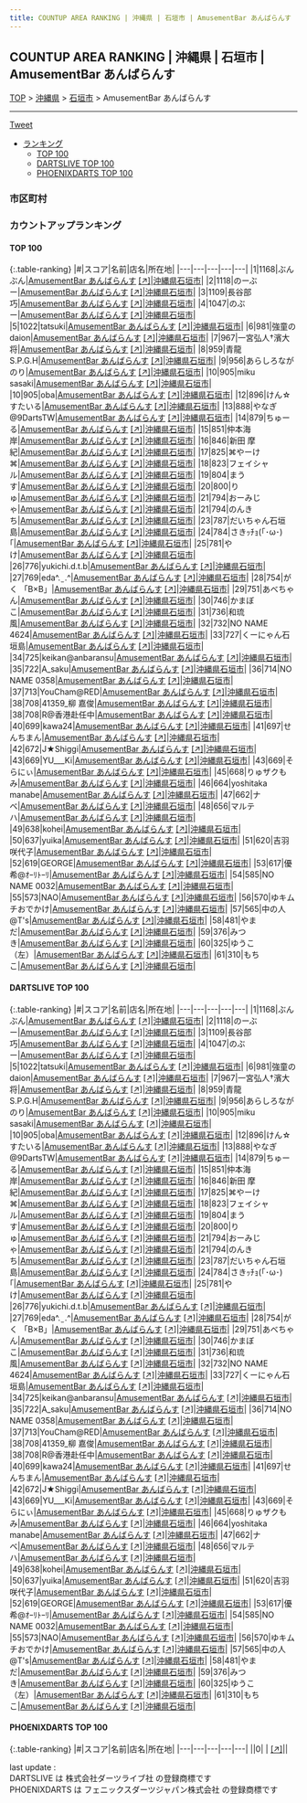 ```yaml
---
title: COUNTUP AREA RANKING | 沖縄県 | 石垣市 | AmusementBar あんばらんす
---
```

## COUNTUP AREA RANKING | 沖縄県 | 石垣市 | AmusementBar あんばらんす

[TOP](/darts/rank/) > [沖縄県](/darts/rank/沖縄県/) > [石垣市](/darts/rank/沖縄県/石垣市/) > AmusementBar あんばらんす

___

<a href="https://twitter.com/share?ref_src=twsrc%5Etfw" data-text="COUNTUP AREA RANKING | 沖縄県石垣市AmusementBar あんばらんす" class="twitter-share-button" data-hashtags="DARTSLIVE,PHOENIXDARTS,darts,ダーツ" data-show-count="false">Tweet</a>

* [ランキング](#カウントアップランキング)
    * [TOP 100](#top-100)
    * [DARTSLIVE TOP 100](#dartslive-top-100)
    * [PHOENIXDARTS TOP 100](#phoenixdarts-top-100)

### 市区町村

<ul>

</ul>

### カウントアップランキング

#### TOP 100



{:.table-ranking}
|#|スコア|名前|店名|所在地|
|---|---|---|---|---|
|1|1168|<span class="rank-name-dl">ぶんぶん</span>|<a href="/darts/rank/shops/d26181f01ebddbe2b21333aee1bd51e4.html">AmusementBar あんばらんす</a> <a href="https://search.dartslive.com/jp/shop/d26181f01ebddbe2b21333aee1bd51e4">[↗]</a>|<a href="/darts/rank/沖縄県/石垣市">沖縄県石垣市</a>|
|2|1118|<span class="rank-name-dl">のーぶー</span>|<a href="/darts/rank/shops/d26181f01ebddbe2b21333aee1bd51e4.html">AmusementBar あんばらんす</a> <a href="https://search.dartslive.com/jp/shop/d26181f01ebddbe2b21333aee1bd51e4">[↗]</a>|<a href="/darts/rank/沖縄県/石垣市">沖縄県石垣市</a>|
|3|1109|<span class="rank-name-dl">長谷部　巧</span>|<a href="/darts/rank/shops/d26181f01ebddbe2b21333aee1bd51e4.html">AmusementBar あんばらんす</a> <a href="https://search.dartslive.com/jp/shop/d26181f01ebddbe2b21333aee1bd51e4">[↗]</a>|<a href="/darts/rank/沖縄県/石垣市">沖縄県石垣市</a>|
|4|1047|<span class="rank-name-dl">のぶー</span>|<a href="/darts/rank/shops/d26181f01ebddbe2b21333aee1bd51e4.html">AmusementBar あんばらんす</a> <a href="https://search.dartslive.com/jp/shop/d26181f01ebddbe2b21333aee1bd51e4">[↗]</a>|<a href="/darts/rank/沖縄県/石垣市">沖縄県石垣市</a>|
|5|1022|<span class="rank-name-dl">tatsuki</span>|<a href="/darts/rank/shops/d26181f01ebddbe2b21333aee1bd51e4.html">AmusementBar あんばらんす</a> <a href="https://search.dartslive.com/jp/shop/d26181f01ebddbe2b21333aee1bd51e4">[↗]</a>|<a href="/darts/rank/沖縄県/石垣市">沖縄県石垣市</a>|
|6|981|<span class="rank-name-dl">強童のdaion</span>|<a href="/darts/rank/shops/d26181f01ebddbe2b21333aee1bd51e4.html">AmusementBar あんばらんす</a> <a href="https://search.dartslive.com/jp/shop/d26181f01ebddbe2b21333aee1bd51e4">[↗]</a>|<a href="/darts/rank/沖縄県/石垣市">沖縄県石垣市</a>|
|7|967|<span class="rank-name-dl">一宮弘人†濱大将</span>|<a href="/darts/rank/shops/d26181f01ebddbe2b21333aee1bd51e4.html">AmusementBar あんばらんす</a> <a href="https://search.dartslive.com/jp/shop/d26181f01ebddbe2b21333aee1bd51e4">[↗]</a>|<a href="/darts/rank/沖縄県/石垣市">沖縄県石垣市</a>|
|8|959|<span class="rank-name-dl">青龍 S.P.G.H</span>|<a href="/darts/rank/shops/d26181f01ebddbe2b21333aee1bd51e4.html">AmusementBar あんばらんす</a> <a href="https://search.dartslive.com/jp/shop/d26181f01ebddbe2b21333aee1bd51e4">[↗]</a>|<a href="/darts/rank/沖縄県/石垣市">沖縄県石垣市</a>|
|9|956|<span class="rank-name-dl">あらしろながのり</span>|<a href="/darts/rank/shops/d26181f01ebddbe2b21333aee1bd51e4.html">AmusementBar あんばらんす</a> <a href="https://search.dartslive.com/jp/shop/d26181f01ebddbe2b21333aee1bd51e4">[↗]</a>|<a href="/darts/rank/沖縄県/石垣市">沖縄県石垣市</a>|
|10|905|<span class="rank-name-dl">miku sasaki</span>|<a href="/darts/rank/shops/d26181f01ebddbe2b21333aee1bd51e4.html">AmusementBar あんばらんす</a> <a href="https://search.dartslive.com/jp/shop/d26181f01ebddbe2b21333aee1bd51e4">[↗]</a>|<a href="/darts/rank/沖縄県/石垣市">沖縄県石垣市</a>|
|10|905|<span class="rank-name-dl">oba</span>|<a href="/darts/rank/shops/d26181f01ebddbe2b21333aee1bd51e4.html">AmusementBar あんばらんす</a> <a href="https://search.dartslive.com/jp/shop/d26181f01ebddbe2b21333aee1bd51e4">[↗]</a>|<a href="/darts/rank/沖縄県/石垣市">沖縄県石垣市</a>|
|12|896|<span class="rank-name-dl">けん☆すたいる</span>|<a href="/darts/rank/shops/d26181f01ebddbe2b21333aee1bd51e4.html">AmusementBar あんばらんす</a> <a href="https://search.dartslive.com/jp/shop/d26181f01ebddbe2b21333aee1bd51e4">[↗]</a>|<a href="/darts/rank/沖縄県/石垣市">沖縄県石垣市</a>|
|13|888|<span class="rank-name-dl">やなぎ@9DartsTW</span>|<a href="/darts/rank/shops/d26181f01ebddbe2b21333aee1bd51e4.html">AmusementBar あんばらんす</a> <a href="https://search.dartslive.com/jp/shop/d26181f01ebddbe2b21333aee1bd51e4">[↗]</a>|<a href="/darts/rank/沖縄県/石垣市">沖縄県石垣市</a>|
|14|879|<span class="rank-name-dl">ちゅーる</span>|<a href="/darts/rank/shops/d26181f01ebddbe2b21333aee1bd51e4.html">AmusementBar あんばらんす</a> <a href="https://search.dartslive.com/jp/shop/d26181f01ebddbe2b21333aee1bd51e4">[↗]</a>|<a href="/darts/rank/沖縄県/石垣市">沖縄県石垣市</a>|
|15|851|<span class="rank-name-dl">仲本海岸</span>|<a href="/darts/rank/shops/d26181f01ebddbe2b21333aee1bd51e4.html">AmusementBar あんばらんす</a> <a href="https://search.dartslive.com/jp/shop/d26181f01ebddbe2b21333aee1bd51e4">[↗]</a>|<a href="/darts/rank/沖縄県/石垣市">沖縄県石垣市</a>|
|16|846|<span class="rank-name-dl">新田 摩紀</span>|<a href="/darts/rank/shops/d26181f01ebddbe2b21333aee1bd51e4.html">AmusementBar あんばらんす</a> <a href="https://search.dartslive.com/jp/shop/d26181f01ebddbe2b21333aee1bd51e4">[↗]</a>|<a href="/darts/rank/沖縄県/石垣市">沖縄県石垣市</a>|
|17|825|<span class="rank-name-dl">⌘やーけ⌘</span>|<a href="/darts/rank/shops/d26181f01ebddbe2b21333aee1bd51e4.html">AmusementBar あんばらんす</a> <a href="https://search.dartslive.com/jp/shop/d26181f01ebddbe2b21333aee1bd51e4">[↗]</a>|<a href="/darts/rank/沖縄県/石垣市">沖縄県石垣市</a>|
|18|823|<span class="rank-name-dl">フェイシャル</span>|<a href="/darts/rank/shops/d26181f01ebddbe2b21333aee1bd51e4.html">AmusementBar あんばらんす</a> <a href="https://search.dartslive.com/jp/shop/d26181f01ebddbe2b21333aee1bd51e4">[↗]</a>|<a href="/darts/rank/沖縄県/石垣市">沖縄県石垣市</a>|
|19|804|<span class="rank-name-dl">まうす</span>|<a href="/darts/rank/shops/d26181f01ebddbe2b21333aee1bd51e4.html">AmusementBar あんばらんす</a> <a href="https://search.dartslive.com/jp/shop/d26181f01ebddbe2b21333aee1bd51e4">[↗]</a>|<a href="/darts/rank/沖縄県/石垣市">沖縄県石垣市</a>|
|20|800|<span class="rank-name-dl">りゅ</span>|<a href="/darts/rank/shops/d26181f01ebddbe2b21333aee1bd51e4.html">AmusementBar あんばらんす</a> <a href="https://search.dartslive.com/jp/shop/d26181f01ebddbe2b21333aee1bd51e4">[↗]</a>|<a href="/darts/rank/沖縄県/石垣市">沖縄県石垣市</a>|
|21|794|<span class="rank-name-dl">おーみじゃ</span>|<a href="/darts/rank/shops/d26181f01ebddbe2b21333aee1bd51e4.html">AmusementBar あんばらんす</a> <a href="https://search.dartslive.com/jp/shop/d26181f01ebddbe2b21333aee1bd51e4">[↗]</a>|<a href="/darts/rank/沖縄県/石垣市">沖縄県石垣市</a>|
|21|794|<span class="rank-name-dl">のんきち</span>|<a href="/darts/rank/shops/d26181f01ebddbe2b21333aee1bd51e4.html">AmusementBar あんばらんす</a> <a href="https://search.dartslive.com/jp/shop/d26181f01ebddbe2b21333aee1bd51e4">[↗]</a>|<a href="/darts/rank/沖縄県/石垣市">沖縄県石垣市</a>|
|23|787|<span class="rank-name-dl">だいちゃん石垣島</span>|<a href="/darts/rank/shops/d26181f01ebddbe2b21333aee1bd51e4.html">AmusementBar あんばらんす</a> <a href="https://search.dartslive.com/jp/shop/d26181f01ebddbe2b21333aee1bd51e4">[↗]</a>|<a href="/darts/rank/沖縄県/石垣市">沖縄県石垣市</a>|
|24|784|<span class="rank-name-dl">さきｯﾁｮ(｢･ω･)｢</span>|<a href="/darts/rank/shops/d26181f01ebddbe2b21333aee1bd51e4.html">AmusementBar あんばらんす</a> <a href="https://search.dartslive.com/jp/shop/d26181f01ebddbe2b21333aee1bd51e4">[↗]</a>|<a href="/darts/rank/沖縄県/石垣市">沖縄県石垣市</a>|
|25|781|<span class="rank-name-dl">やけ</span>|<a href="/darts/rank/shops/d26181f01ebddbe2b21333aee1bd51e4.html">AmusementBar あんばらんす</a> <a href="https://search.dartslive.com/jp/shop/d26181f01ebddbe2b21333aee1bd51e4">[↗]</a>|<a href="/darts/rank/沖縄県/石垣市">沖縄県石垣市</a>|
|26|776|<span class="rank-name-dl">yukichi.d.t.b</span>|<a href="/darts/rank/shops/d26181f01ebddbe2b21333aee1bd51e4.html">AmusementBar あんばらんす</a> <a href="https://search.dartslive.com/jp/shop/d26181f01ebddbe2b21333aee1bd51e4">[↗]</a>|<a href="/darts/rank/沖縄県/石垣市">沖縄県石垣市</a>|
|27|769|<span class="rank-name-dl">eda^. ̫ .^‪</span>|<a href="/darts/rank/shops/d26181f01ebddbe2b21333aee1bd51e4.html">AmusementBar あんばらんす</a> <a href="https://search.dartslive.com/jp/shop/d26181f01ebddbe2b21333aee1bd51e4">[↗]</a>|<a href="/darts/rank/沖縄県/石垣市">沖縄県石垣市</a>|
|28|754|<span class="rank-name-dl">がく 「B×B」</span>|<a href="/darts/rank/shops/d26181f01ebddbe2b21333aee1bd51e4.html">AmusementBar あんばらんす</a> <a href="https://search.dartslive.com/jp/shop/d26181f01ebddbe2b21333aee1bd51e4">[↗]</a>|<a href="/darts/rank/沖縄県/石垣市">沖縄県石垣市</a>|
|29|751|<span class="rank-name-dl">あべちゃん</span>|<a href="/darts/rank/shops/d26181f01ebddbe2b21333aee1bd51e4.html">AmusementBar あんばらんす</a> <a href="https://search.dartslive.com/jp/shop/d26181f01ebddbe2b21333aee1bd51e4">[↗]</a>|<a href="/darts/rank/沖縄県/石垣市">沖縄県石垣市</a>|
|30|746|<span class="rank-name-dl">かまぼこ</span>|<a href="/darts/rank/shops/d26181f01ebddbe2b21333aee1bd51e4.html">AmusementBar あんばらんす</a> <a href="https://search.dartslive.com/jp/shop/d26181f01ebddbe2b21333aee1bd51e4">[↗]</a>|<a href="/darts/rank/沖縄県/石垣市">沖縄県石垣市</a>|
|31|736|<span class="rank-name-dl">和琉風</span>|<a href="/darts/rank/shops/d26181f01ebddbe2b21333aee1bd51e4.html">AmusementBar あんばらんす</a> <a href="https://search.dartslive.com/jp/shop/d26181f01ebddbe2b21333aee1bd51e4">[↗]</a>|<a href="/darts/rank/沖縄県/石垣市">沖縄県石垣市</a>|
|32|732|<span class="rank-name-dl">NO NAME 4624</span>|<a href="/darts/rank/shops/d26181f01ebddbe2b21333aee1bd51e4.html">AmusementBar あんばらんす</a> <a href="https://search.dartslive.com/jp/shop/d26181f01ebddbe2b21333aee1bd51e4">[↗]</a>|<a href="/darts/rank/沖縄県/石垣市">沖縄県石垣市</a>|
|33|727|<span class="rank-name-dl">くーにゃん石垣島</span>|<a href="/darts/rank/shops/d26181f01ebddbe2b21333aee1bd51e4.html">AmusementBar あんばらんす</a> <a href="https://search.dartslive.com/jp/shop/d26181f01ebddbe2b21333aee1bd51e4">[↗]</a>|<a href="/darts/rank/沖縄県/石垣市">沖縄県石垣市</a>|
|34|725|<span class="rank-name-dl">keikan@anbaransu</span>|<a href="/darts/rank/shops/d26181f01ebddbe2b21333aee1bd51e4.html">AmusementBar あんばらんす</a> <a href="https://search.dartslive.com/jp/shop/d26181f01ebddbe2b21333aee1bd51e4">[↗]</a>|<a href="/darts/rank/沖縄県/石垣市">沖縄県石垣市</a>|
|35|722|<span class="rank-name-dl">A_saku</span>|<a href="/darts/rank/shops/d26181f01ebddbe2b21333aee1bd51e4.html">AmusementBar あんばらんす</a> <a href="https://search.dartslive.com/jp/shop/d26181f01ebddbe2b21333aee1bd51e4">[↗]</a>|<a href="/darts/rank/沖縄県/石垣市">沖縄県石垣市</a>|
|36|714|<span class="rank-name-dl">NO NAME 0358</span>|<a href="/darts/rank/shops/d26181f01ebddbe2b21333aee1bd51e4.html">AmusementBar あんばらんす</a> <a href="https://search.dartslive.com/jp/shop/d26181f01ebddbe2b21333aee1bd51e4">[↗]</a>|<a href="/darts/rank/沖縄県/石垣市">沖縄県石垣市</a>|
|37|713|<span class="rank-name-dl">YouCham@RED</span>|<a href="/darts/rank/shops/d26181f01ebddbe2b21333aee1bd51e4.html">AmusementBar あんばらんす</a> <a href="https://search.dartslive.com/jp/shop/d26181f01ebddbe2b21333aee1bd51e4">[↗]</a>|<a href="/darts/rank/沖縄県/石垣市">沖縄県石垣市</a>|
|38|708|<span class="rank-name-dl">41359_柳 嘉俊</span>|<a href="/darts/rank/shops/d26181f01ebddbe2b21333aee1bd51e4.html">AmusementBar あんばらんす</a> <a href="https://search.dartslive.com/jp/shop/d26181f01ebddbe2b21333aee1bd51e4">[↗]</a>|<a href="/darts/rank/沖縄県/石垣市">沖縄県石垣市</a>|
|38|708|<span class="rank-name-dl">R@香港赴任中</span>|<a href="/darts/rank/shops/d26181f01ebddbe2b21333aee1bd51e4.html">AmusementBar あんばらんす</a> <a href="https://search.dartslive.com/jp/shop/d26181f01ebddbe2b21333aee1bd51e4">[↗]</a>|<a href="/darts/rank/沖縄県/石垣市">沖縄県石垣市</a>|
|40|699|<span class="rank-name-dl">kawa24</span>|<a href="/darts/rank/shops/d26181f01ebddbe2b21333aee1bd51e4.html">AmusementBar あんばらんす</a> <a href="https://search.dartslive.com/jp/shop/d26181f01ebddbe2b21333aee1bd51e4">[↗]</a>|<a href="/darts/rank/沖縄県/石垣市">沖縄県石垣市</a>|
|41|697|<span class="rank-name-dl">せんちまん</span>|<a href="/darts/rank/shops/d26181f01ebddbe2b21333aee1bd51e4.html">AmusementBar あんばらんす</a> <a href="https://search.dartslive.com/jp/shop/d26181f01ebddbe2b21333aee1bd51e4">[↗]</a>|<a href="/darts/rank/沖縄県/石垣市">沖縄県石垣市</a>|
|42|672|<span class="rank-name-dl">J★Shiggi</span>|<a href="/darts/rank/shops/d26181f01ebddbe2b21333aee1bd51e4.html">AmusementBar あんばらんす</a> <a href="https://search.dartslive.com/jp/shop/d26181f01ebddbe2b21333aee1bd51e4">[↗]</a>|<a href="/darts/rank/沖縄県/石垣市">沖縄県石垣市</a>|
|43|669|<span class="rank-name-dl">YU___Ki</span>|<a href="/darts/rank/shops/d26181f01ebddbe2b21333aee1bd51e4.html">AmusementBar あんばらんす</a> <a href="https://search.dartslive.com/jp/shop/d26181f01ebddbe2b21333aee1bd51e4">[↗]</a>|<a href="/darts/rank/沖縄県/石垣市">沖縄県石垣市</a>|
|43|669|<span class="rank-name-dl">そらにぃ</span>|<a href="/darts/rank/shops/d26181f01ebddbe2b21333aee1bd51e4.html">AmusementBar あんばらんす</a> <a href="https://search.dartslive.com/jp/shop/d26181f01ebddbe2b21333aee1bd51e4">[↗]</a>|<a href="/darts/rank/沖縄県/石垣市">沖縄県石垣市</a>|
|45|668|<span class="rank-name-dl">りゅザクもみ</span>|<a href="/darts/rank/shops/d26181f01ebddbe2b21333aee1bd51e4.html">AmusementBar あんばらんす</a> <a href="https://search.dartslive.com/jp/shop/d26181f01ebddbe2b21333aee1bd51e4">[↗]</a>|<a href="/darts/rank/沖縄県/石垣市">沖縄県石垣市</a>|
|46|664|<span class="rank-name-dl">yoshitaka manabe</span>|<a href="/darts/rank/shops/d26181f01ebddbe2b21333aee1bd51e4.html">AmusementBar あんばらんす</a> <a href="https://search.dartslive.com/jp/shop/d26181f01ebddbe2b21333aee1bd51e4">[↗]</a>|<a href="/darts/rank/沖縄県/石垣市">沖縄県石垣市</a>|
|47|662|<span class="rank-name-dl">ナベ</span>|<a href="/darts/rank/shops/d26181f01ebddbe2b21333aee1bd51e4.html">AmusementBar あんばらんす</a> <a href="https://search.dartslive.com/jp/shop/d26181f01ebddbe2b21333aee1bd51e4">[↗]</a>|<a href="/darts/rank/沖縄県/石垣市">沖縄県石垣市</a>|
|48|656|<span class="rank-name-dl">マルテハ</span>|<a href="/darts/rank/shops/d26181f01ebddbe2b21333aee1bd51e4.html">AmusementBar あんばらんす</a> <a href="https://search.dartslive.com/jp/shop/d26181f01ebddbe2b21333aee1bd51e4">[↗]</a>|<a href="/darts/rank/沖縄県/石垣市">沖縄県石垣市</a>|
|49|638|<span class="rank-name-dl">kohei</span>|<a href="/darts/rank/shops/d26181f01ebddbe2b21333aee1bd51e4.html">AmusementBar あんばらんす</a> <a href="https://search.dartslive.com/jp/shop/d26181f01ebddbe2b21333aee1bd51e4">[↗]</a>|<a href="/darts/rank/沖縄県/石垣市">沖縄県石垣市</a>|
|50|637|<span class="rank-name-dl">yuika</span>|<a href="/darts/rank/shops/d26181f01ebddbe2b21333aee1bd51e4.html">AmusementBar あんばらんす</a> <a href="https://search.dartslive.com/jp/shop/d26181f01ebddbe2b21333aee1bd51e4">[↗]</a>|<a href="/darts/rank/沖縄県/石垣市">沖縄県石垣市</a>|
|51|620|<span class="rank-name-dl">吉羽 咲代子</span>|<a href="/darts/rank/shops/d26181f01ebddbe2b21333aee1bd51e4.html">AmusementBar あんばらんす</a> <a href="https://search.dartslive.com/jp/shop/d26181f01ebddbe2b21333aee1bd51e4">[↗]</a>|<a href="/darts/rank/沖縄県/石垣市">沖縄県石垣市</a>|
|52|619|<span class="rank-name-dl">GEORGE</span>|<a href="/darts/rank/shops/d26181f01ebddbe2b21333aee1bd51e4.html">AmusementBar あんばらんす</a> <a href="https://search.dartslive.com/jp/shop/d26181f01ebddbe2b21333aee1bd51e4">[↗]</a>|<a href="/darts/rank/沖縄県/石垣市">沖縄県石垣市</a>|
|53|617|<span class="rank-name-dl">優希@ｵｰﾘﾄｰﾘ</span>|<a href="/darts/rank/shops/d26181f01ebddbe2b21333aee1bd51e4.html">AmusementBar あんばらんす</a> <a href="https://search.dartslive.com/jp/shop/d26181f01ebddbe2b21333aee1bd51e4">[↗]</a>|<a href="/darts/rank/沖縄県/石垣市">沖縄県石垣市</a>|
|54|585|<span class="rank-name-dl">NO NAME 0032</span>|<a href="/darts/rank/shops/d26181f01ebddbe2b21333aee1bd51e4.html">AmusementBar あんばらんす</a> <a href="https://search.dartslive.com/jp/shop/d26181f01ebddbe2b21333aee1bd51e4">[↗]</a>|<a href="/darts/rank/沖縄県/石垣市">沖縄県石垣市</a>|
|55|573|<span class="rank-name-dl">NAO</span>|<a href="/darts/rank/shops/d26181f01ebddbe2b21333aee1bd51e4.html">AmusementBar あんばらんす</a> <a href="https://search.dartslive.com/jp/shop/d26181f01ebddbe2b21333aee1bd51e4">[↗]</a>|<a href="/darts/rank/沖縄県/石垣市">沖縄県石垣市</a>|
|56|570|<span class="rank-name-dl">ゆキムチおでかけ</span>|<a href="/darts/rank/shops/d26181f01ebddbe2b21333aee1bd51e4.html">AmusementBar あんばらんす</a> <a href="https://search.dartslive.com/jp/shop/d26181f01ebddbe2b21333aee1bd51e4">[↗]</a>|<a href="/darts/rank/沖縄県/石垣市">沖縄県石垣市</a>|
|57|565|<span class="rank-name-dl">中の人@T&#x27;s</span>|<a href="/darts/rank/shops/d26181f01ebddbe2b21333aee1bd51e4.html">AmusementBar あんばらんす</a> <a href="https://search.dartslive.com/jp/shop/d26181f01ebddbe2b21333aee1bd51e4">[↗]</a>|<a href="/darts/rank/沖縄県/石垣市">沖縄県石垣市</a>|
|58|481|<span class="rank-name-dl">やまだ</span>|<a href="/darts/rank/shops/d26181f01ebddbe2b21333aee1bd51e4.html">AmusementBar あんばらんす</a> <a href="https://search.dartslive.com/jp/shop/d26181f01ebddbe2b21333aee1bd51e4">[↗]</a>|<a href="/darts/rank/沖縄県/石垣市">沖縄県石垣市</a>|
|59|376|<span class="rank-name-dl">みつき</span>|<a href="/darts/rank/shops/d26181f01ebddbe2b21333aee1bd51e4.html">AmusementBar あんばらんす</a> <a href="https://search.dartslive.com/jp/shop/d26181f01ebddbe2b21333aee1bd51e4">[↗]</a>|<a href="/darts/rank/沖縄県/石垣市">沖縄県石垣市</a>|
|60|325|<span class="rank-name-dl">ゆうこ（左）</span>|<a href="/darts/rank/shops/d26181f01ebddbe2b21333aee1bd51e4.html">AmusementBar あんばらんす</a> <a href="https://search.dartslive.com/jp/shop/d26181f01ebddbe2b21333aee1bd51e4">[↗]</a>|<a href="/darts/rank/沖縄県/石垣市">沖縄県石垣市</a>|
|61|310|<span class="rank-name-dl">もちこ</span>|<a href="/darts/rank/shops/d26181f01ebddbe2b21333aee1bd51e4.html">AmusementBar あんばらんす</a> <a href="https://search.dartslive.com/jp/shop/d26181f01ebddbe2b21333aee1bd51e4">[↗]</a>|<a href="/darts/rank/沖縄県/石垣市">沖縄県石垣市</a>|


#### DARTSLIVE TOP 100



{:.table-ranking}
|#|スコア|名前|店名|所在地|
|---|---|---|---|---|
|1|1168|<span class="rank-name-dl">ぶんぶん</span>|<a href="/darts/rank/shops/d26181f01ebddbe2b21333aee1bd51e4.html">AmusementBar あんばらんす</a> <a href="https://search.dartslive.com/jp/shop/d26181f01ebddbe2b21333aee1bd51e4">[↗]</a>|<a href="/darts/rank/沖縄県/石垣市">沖縄県石垣市</a>|
|2|1118|<span class="rank-name-dl">のーぶー</span>|<a href="/darts/rank/shops/d26181f01ebddbe2b21333aee1bd51e4.html">AmusementBar あんばらんす</a> <a href="https://search.dartslive.com/jp/shop/d26181f01ebddbe2b21333aee1bd51e4">[↗]</a>|<a href="/darts/rank/沖縄県/石垣市">沖縄県石垣市</a>|
|3|1109|<span class="rank-name-dl">長谷部　巧</span>|<a href="/darts/rank/shops/d26181f01ebddbe2b21333aee1bd51e4.html">AmusementBar あんばらんす</a> <a href="https://search.dartslive.com/jp/shop/d26181f01ebddbe2b21333aee1bd51e4">[↗]</a>|<a href="/darts/rank/沖縄県/石垣市">沖縄県石垣市</a>|
|4|1047|<span class="rank-name-dl">のぶー</span>|<a href="/darts/rank/shops/d26181f01ebddbe2b21333aee1bd51e4.html">AmusementBar あんばらんす</a> <a href="https://search.dartslive.com/jp/shop/d26181f01ebddbe2b21333aee1bd51e4">[↗]</a>|<a href="/darts/rank/沖縄県/石垣市">沖縄県石垣市</a>|
|5|1022|<span class="rank-name-dl">tatsuki</span>|<a href="/darts/rank/shops/d26181f01ebddbe2b21333aee1bd51e4.html">AmusementBar あんばらんす</a> <a href="https://search.dartslive.com/jp/shop/d26181f01ebddbe2b21333aee1bd51e4">[↗]</a>|<a href="/darts/rank/沖縄県/石垣市">沖縄県石垣市</a>|
|6|981|<span class="rank-name-dl">強童のdaion</span>|<a href="/darts/rank/shops/d26181f01ebddbe2b21333aee1bd51e4.html">AmusementBar あんばらんす</a> <a href="https://search.dartslive.com/jp/shop/d26181f01ebddbe2b21333aee1bd51e4">[↗]</a>|<a href="/darts/rank/沖縄県/石垣市">沖縄県石垣市</a>|
|7|967|<span class="rank-name-dl">一宮弘人†濱大将</span>|<a href="/darts/rank/shops/d26181f01ebddbe2b21333aee1bd51e4.html">AmusementBar あんばらんす</a> <a href="https://search.dartslive.com/jp/shop/d26181f01ebddbe2b21333aee1bd51e4">[↗]</a>|<a href="/darts/rank/沖縄県/石垣市">沖縄県石垣市</a>|
|8|959|<span class="rank-name-dl">青龍 S.P.G.H</span>|<a href="/darts/rank/shops/d26181f01ebddbe2b21333aee1bd51e4.html">AmusementBar あんばらんす</a> <a href="https://search.dartslive.com/jp/shop/d26181f01ebddbe2b21333aee1bd51e4">[↗]</a>|<a href="/darts/rank/沖縄県/石垣市">沖縄県石垣市</a>|
|9|956|<span class="rank-name-dl">あらしろながのり</span>|<a href="/darts/rank/shops/d26181f01ebddbe2b21333aee1bd51e4.html">AmusementBar あんばらんす</a> <a href="https://search.dartslive.com/jp/shop/d26181f01ebddbe2b21333aee1bd51e4">[↗]</a>|<a href="/darts/rank/沖縄県/石垣市">沖縄県石垣市</a>|
|10|905|<span class="rank-name-dl">miku sasaki</span>|<a href="/darts/rank/shops/d26181f01ebddbe2b21333aee1bd51e4.html">AmusementBar あんばらんす</a> <a href="https://search.dartslive.com/jp/shop/d26181f01ebddbe2b21333aee1bd51e4">[↗]</a>|<a href="/darts/rank/沖縄県/石垣市">沖縄県石垣市</a>|
|10|905|<span class="rank-name-dl">oba</span>|<a href="/darts/rank/shops/d26181f01ebddbe2b21333aee1bd51e4.html">AmusementBar あんばらんす</a> <a href="https://search.dartslive.com/jp/shop/d26181f01ebddbe2b21333aee1bd51e4">[↗]</a>|<a href="/darts/rank/沖縄県/石垣市">沖縄県石垣市</a>|
|12|896|<span class="rank-name-dl">けん☆すたいる</span>|<a href="/darts/rank/shops/d26181f01ebddbe2b21333aee1bd51e4.html">AmusementBar あんばらんす</a> <a href="https://search.dartslive.com/jp/shop/d26181f01ebddbe2b21333aee1bd51e4">[↗]</a>|<a href="/darts/rank/沖縄県/石垣市">沖縄県石垣市</a>|
|13|888|<span class="rank-name-dl">やなぎ@9DartsTW</span>|<a href="/darts/rank/shops/d26181f01ebddbe2b21333aee1bd51e4.html">AmusementBar あんばらんす</a> <a href="https://search.dartslive.com/jp/shop/d26181f01ebddbe2b21333aee1bd51e4">[↗]</a>|<a href="/darts/rank/沖縄県/石垣市">沖縄県石垣市</a>|
|14|879|<span class="rank-name-dl">ちゅーる</span>|<a href="/darts/rank/shops/d26181f01ebddbe2b21333aee1bd51e4.html">AmusementBar あんばらんす</a> <a href="https://search.dartslive.com/jp/shop/d26181f01ebddbe2b21333aee1bd51e4">[↗]</a>|<a href="/darts/rank/沖縄県/石垣市">沖縄県石垣市</a>|
|15|851|<span class="rank-name-dl">仲本海岸</span>|<a href="/darts/rank/shops/d26181f01ebddbe2b21333aee1bd51e4.html">AmusementBar あんばらんす</a> <a href="https://search.dartslive.com/jp/shop/d26181f01ebddbe2b21333aee1bd51e4">[↗]</a>|<a href="/darts/rank/沖縄県/石垣市">沖縄県石垣市</a>|
|16|846|<span class="rank-name-dl">新田 摩紀</span>|<a href="/darts/rank/shops/d26181f01ebddbe2b21333aee1bd51e4.html">AmusementBar あんばらんす</a> <a href="https://search.dartslive.com/jp/shop/d26181f01ebddbe2b21333aee1bd51e4">[↗]</a>|<a href="/darts/rank/沖縄県/石垣市">沖縄県石垣市</a>|
|17|825|<span class="rank-name-dl">⌘やーけ⌘</span>|<a href="/darts/rank/shops/d26181f01ebddbe2b21333aee1bd51e4.html">AmusementBar あんばらんす</a> <a href="https://search.dartslive.com/jp/shop/d26181f01ebddbe2b21333aee1bd51e4">[↗]</a>|<a href="/darts/rank/沖縄県/石垣市">沖縄県石垣市</a>|
|18|823|<span class="rank-name-dl">フェイシャル</span>|<a href="/darts/rank/shops/d26181f01ebddbe2b21333aee1bd51e4.html">AmusementBar あんばらんす</a> <a href="https://search.dartslive.com/jp/shop/d26181f01ebddbe2b21333aee1bd51e4">[↗]</a>|<a href="/darts/rank/沖縄県/石垣市">沖縄県石垣市</a>|
|19|804|<span class="rank-name-dl">まうす</span>|<a href="/darts/rank/shops/d26181f01ebddbe2b21333aee1bd51e4.html">AmusementBar あんばらんす</a> <a href="https://search.dartslive.com/jp/shop/d26181f01ebddbe2b21333aee1bd51e4">[↗]</a>|<a href="/darts/rank/沖縄県/石垣市">沖縄県石垣市</a>|
|20|800|<span class="rank-name-dl">りゅ</span>|<a href="/darts/rank/shops/d26181f01ebddbe2b21333aee1bd51e4.html">AmusementBar あんばらんす</a> <a href="https://search.dartslive.com/jp/shop/d26181f01ebddbe2b21333aee1bd51e4">[↗]</a>|<a href="/darts/rank/沖縄県/石垣市">沖縄県石垣市</a>|
|21|794|<span class="rank-name-dl">おーみじゃ</span>|<a href="/darts/rank/shops/d26181f01ebddbe2b21333aee1bd51e4.html">AmusementBar あんばらんす</a> <a href="https://search.dartslive.com/jp/shop/d26181f01ebddbe2b21333aee1bd51e4">[↗]</a>|<a href="/darts/rank/沖縄県/石垣市">沖縄県石垣市</a>|
|21|794|<span class="rank-name-dl">のんきち</span>|<a href="/darts/rank/shops/d26181f01ebddbe2b21333aee1bd51e4.html">AmusementBar あんばらんす</a> <a href="https://search.dartslive.com/jp/shop/d26181f01ebddbe2b21333aee1bd51e4">[↗]</a>|<a href="/darts/rank/沖縄県/石垣市">沖縄県石垣市</a>|
|23|787|<span class="rank-name-dl">だいちゃん石垣島</span>|<a href="/darts/rank/shops/d26181f01ebddbe2b21333aee1bd51e4.html">AmusementBar あんばらんす</a> <a href="https://search.dartslive.com/jp/shop/d26181f01ebddbe2b21333aee1bd51e4">[↗]</a>|<a href="/darts/rank/沖縄県/石垣市">沖縄県石垣市</a>|
|24|784|<span class="rank-name-dl">さきｯﾁｮ(｢･ω･)｢</span>|<a href="/darts/rank/shops/d26181f01ebddbe2b21333aee1bd51e4.html">AmusementBar あんばらんす</a> <a href="https://search.dartslive.com/jp/shop/d26181f01ebddbe2b21333aee1bd51e4">[↗]</a>|<a href="/darts/rank/沖縄県/石垣市">沖縄県石垣市</a>|
|25|781|<span class="rank-name-dl">やけ</span>|<a href="/darts/rank/shops/d26181f01ebddbe2b21333aee1bd51e4.html">AmusementBar あんばらんす</a> <a href="https://search.dartslive.com/jp/shop/d26181f01ebddbe2b21333aee1bd51e4">[↗]</a>|<a href="/darts/rank/沖縄県/石垣市">沖縄県石垣市</a>|
|26|776|<span class="rank-name-dl">yukichi.d.t.b</span>|<a href="/darts/rank/shops/d26181f01ebddbe2b21333aee1bd51e4.html">AmusementBar あんばらんす</a> <a href="https://search.dartslive.com/jp/shop/d26181f01ebddbe2b21333aee1bd51e4">[↗]</a>|<a href="/darts/rank/沖縄県/石垣市">沖縄県石垣市</a>|
|27|769|<span class="rank-name-dl">eda^. ̫ .^‪</span>|<a href="/darts/rank/shops/d26181f01ebddbe2b21333aee1bd51e4.html">AmusementBar あんばらんす</a> <a href="https://search.dartslive.com/jp/shop/d26181f01ebddbe2b21333aee1bd51e4">[↗]</a>|<a href="/darts/rank/沖縄県/石垣市">沖縄県石垣市</a>|
|28|754|<span class="rank-name-dl">がく 「B×B」</span>|<a href="/darts/rank/shops/d26181f01ebddbe2b21333aee1bd51e4.html">AmusementBar あんばらんす</a> <a href="https://search.dartslive.com/jp/shop/d26181f01ebddbe2b21333aee1bd51e4">[↗]</a>|<a href="/darts/rank/沖縄県/石垣市">沖縄県石垣市</a>|
|29|751|<span class="rank-name-dl">あべちゃん</span>|<a href="/darts/rank/shops/d26181f01ebddbe2b21333aee1bd51e4.html">AmusementBar あんばらんす</a> <a href="https://search.dartslive.com/jp/shop/d26181f01ebddbe2b21333aee1bd51e4">[↗]</a>|<a href="/darts/rank/沖縄県/石垣市">沖縄県石垣市</a>|
|30|746|<span class="rank-name-dl">かまぼこ</span>|<a href="/darts/rank/shops/d26181f01ebddbe2b21333aee1bd51e4.html">AmusementBar あんばらんす</a> <a href="https://search.dartslive.com/jp/shop/d26181f01ebddbe2b21333aee1bd51e4">[↗]</a>|<a href="/darts/rank/沖縄県/石垣市">沖縄県石垣市</a>|
|31|736|<span class="rank-name-dl">和琉風</span>|<a href="/darts/rank/shops/d26181f01ebddbe2b21333aee1bd51e4.html">AmusementBar あんばらんす</a> <a href="https://search.dartslive.com/jp/shop/d26181f01ebddbe2b21333aee1bd51e4">[↗]</a>|<a href="/darts/rank/沖縄県/石垣市">沖縄県石垣市</a>|
|32|732|<span class="rank-name-dl">NO NAME 4624</span>|<a href="/darts/rank/shops/d26181f01ebddbe2b21333aee1bd51e4.html">AmusementBar あんばらんす</a> <a href="https://search.dartslive.com/jp/shop/d26181f01ebddbe2b21333aee1bd51e4">[↗]</a>|<a href="/darts/rank/沖縄県/石垣市">沖縄県石垣市</a>|
|33|727|<span class="rank-name-dl">くーにゃん石垣島</span>|<a href="/darts/rank/shops/d26181f01ebddbe2b21333aee1bd51e4.html">AmusementBar あんばらんす</a> <a href="https://search.dartslive.com/jp/shop/d26181f01ebddbe2b21333aee1bd51e4">[↗]</a>|<a href="/darts/rank/沖縄県/石垣市">沖縄県石垣市</a>|
|34|725|<span class="rank-name-dl">keikan@anbaransu</span>|<a href="/darts/rank/shops/d26181f01ebddbe2b21333aee1bd51e4.html">AmusementBar あんばらんす</a> <a href="https://search.dartslive.com/jp/shop/d26181f01ebddbe2b21333aee1bd51e4">[↗]</a>|<a href="/darts/rank/沖縄県/石垣市">沖縄県石垣市</a>|
|35|722|<span class="rank-name-dl">A_saku</span>|<a href="/darts/rank/shops/d26181f01ebddbe2b21333aee1bd51e4.html">AmusementBar あんばらんす</a> <a href="https://search.dartslive.com/jp/shop/d26181f01ebddbe2b21333aee1bd51e4">[↗]</a>|<a href="/darts/rank/沖縄県/石垣市">沖縄県石垣市</a>|
|36|714|<span class="rank-name-dl">NO NAME 0358</span>|<a href="/darts/rank/shops/d26181f01ebddbe2b21333aee1bd51e4.html">AmusementBar あんばらんす</a> <a href="https://search.dartslive.com/jp/shop/d26181f01ebddbe2b21333aee1bd51e4">[↗]</a>|<a href="/darts/rank/沖縄県/石垣市">沖縄県石垣市</a>|
|37|713|<span class="rank-name-dl">YouCham@RED</span>|<a href="/darts/rank/shops/d26181f01ebddbe2b21333aee1bd51e4.html">AmusementBar あんばらんす</a> <a href="https://search.dartslive.com/jp/shop/d26181f01ebddbe2b21333aee1bd51e4">[↗]</a>|<a href="/darts/rank/沖縄県/石垣市">沖縄県石垣市</a>|
|38|708|<span class="rank-name-dl">41359_柳 嘉俊</span>|<a href="/darts/rank/shops/d26181f01ebddbe2b21333aee1bd51e4.html">AmusementBar あんばらんす</a> <a href="https://search.dartslive.com/jp/shop/d26181f01ebddbe2b21333aee1bd51e4">[↗]</a>|<a href="/darts/rank/沖縄県/石垣市">沖縄県石垣市</a>|
|38|708|<span class="rank-name-dl">R@香港赴任中</span>|<a href="/darts/rank/shops/d26181f01ebddbe2b21333aee1bd51e4.html">AmusementBar あんばらんす</a> <a href="https://search.dartslive.com/jp/shop/d26181f01ebddbe2b21333aee1bd51e4">[↗]</a>|<a href="/darts/rank/沖縄県/石垣市">沖縄県石垣市</a>|
|40|699|<span class="rank-name-dl">kawa24</span>|<a href="/darts/rank/shops/d26181f01ebddbe2b21333aee1bd51e4.html">AmusementBar あんばらんす</a> <a href="https://search.dartslive.com/jp/shop/d26181f01ebddbe2b21333aee1bd51e4">[↗]</a>|<a href="/darts/rank/沖縄県/石垣市">沖縄県石垣市</a>|
|41|697|<span class="rank-name-dl">せんちまん</span>|<a href="/darts/rank/shops/d26181f01ebddbe2b21333aee1bd51e4.html">AmusementBar あんばらんす</a> <a href="https://search.dartslive.com/jp/shop/d26181f01ebddbe2b21333aee1bd51e4">[↗]</a>|<a href="/darts/rank/沖縄県/石垣市">沖縄県石垣市</a>|
|42|672|<span class="rank-name-dl">J★Shiggi</span>|<a href="/darts/rank/shops/d26181f01ebddbe2b21333aee1bd51e4.html">AmusementBar あんばらんす</a> <a href="https://search.dartslive.com/jp/shop/d26181f01ebddbe2b21333aee1bd51e4">[↗]</a>|<a href="/darts/rank/沖縄県/石垣市">沖縄県石垣市</a>|
|43|669|<span class="rank-name-dl">YU___Ki</span>|<a href="/darts/rank/shops/d26181f01ebddbe2b21333aee1bd51e4.html">AmusementBar あんばらんす</a> <a href="https://search.dartslive.com/jp/shop/d26181f01ebddbe2b21333aee1bd51e4">[↗]</a>|<a href="/darts/rank/沖縄県/石垣市">沖縄県石垣市</a>|
|43|669|<span class="rank-name-dl">そらにぃ</span>|<a href="/darts/rank/shops/d26181f01ebddbe2b21333aee1bd51e4.html">AmusementBar あんばらんす</a> <a href="https://search.dartslive.com/jp/shop/d26181f01ebddbe2b21333aee1bd51e4">[↗]</a>|<a href="/darts/rank/沖縄県/石垣市">沖縄県石垣市</a>|
|45|668|<span class="rank-name-dl">りゅザクもみ</span>|<a href="/darts/rank/shops/d26181f01ebddbe2b21333aee1bd51e4.html">AmusementBar あんばらんす</a> <a href="https://search.dartslive.com/jp/shop/d26181f01ebddbe2b21333aee1bd51e4">[↗]</a>|<a href="/darts/rank/沖縄県/石垣市">沖縄県石垣市</a>|
|46|664|<span class="rank-name-dl">yoshitaka manabe</span>|<a href="/darts/rank/shops/d26181f01ebddbe2b21333aee1bd51e4.html">AmusementBar あんばらんす</a> <a href="https://search.dartslive.com/jp/shop/d26181f01ebddbe2b21333aee1bd51e4">[↗]</a>|<a href="/darts/rank/沖縄県/石垣市">沖縄県石垣市</a>|
|47|662|<span class="rank-name-dl">ナベ</span>|<a href="/darts/rank/shops/d26181f01ebddbe2b21333aee1bd51e4.html">AmusementBar あんばらんす</a> <a href="https://search.dartslive.com/jp/shop/d26181f01ebddbe2b21333aee1bd51e4">[↗]</a>|<a href="/darts/rank/沖縄県/石垣市">沖縄県石垣市</a>|
|48|656|<span class="rank-name-dl">マルテハ</span>|<a href="/darts/rank/shops/d26181f01ebddbe2b21333aee1bd51e4.html">AmusementBar あんばらんす</a> <a href="https://search.dartslive.com/jp/shop/d26181f01ebddbe2b21333aee1bd51e4">[↗]</a>|<a href="/darts/rank/沖縄県/石垣市">沖縄県石垣市</a>|
|49|638|<span class="rank-name-dl">kohei</span>|<a href="/darts/rank/shops/d26181f01ebddbe2b21333aee1bd51e4.html">AmusementBar あんばらんす</a> <a href="https://search.dartslive.com/jp/shop/d26181f01ebddbe2b21333aee1bd51e4">[↗]</a>|<a href="/darts/rank/沖縄県/石垣市">沖縄県石垣市</a>|
|50|637|<span class="rank-name-dl">yuika</span>|<a href="/darts/rank/shops/d26181f01ebddbe2b21333aee1bd51e4.html">AmusementBar あんばらんす</a> <a href="https://search.dartslive.com/jp/shop/d26181f01ebddbe2b21333aee1bd51e4">[↗]</a>|<a href="/darts/rank/沖縄県/石垣市">沖縄県石垣市</a>|
|51|620|<span class="rank-name-dl">吉羽 咲代子</span>|<a href="/darts/rank/shops/d26181f01ebddbe2b21333aee1bd51e4.html">AmusementBar あんばらんす</a> <a href="https://search.dartslive.com/jp/shop/d26181f01ebddbe2b21333aee1bd51e4">[↗]</a>|<a href="/darts/rank/沖縄県/石垣市">沖縄県石垣市</a>|
|52|619|<span class="rank-name-dl">GEORGE</span>|<a href="/darts/rank/shops/d26181f01ebddbe2b21333aee1bd51e4.html">AmusementBar あんばらんす</a> <a href="https://search.dartslive.com/jp/shop/d26181f01ebddbe2b21333aee1bd51e4">[↗]</a>|<a href="/darts/rank/沖縄県/石垣市">沖縄県石垣市</a>|
|53|617|<span class="rank-name-dl">優希@ｵｰﾘﾄｰﾘ</span>|<a href="/darts/rank/shops/d26181f01ebddbe2b21333aee1bd51e4.html">AmusementBar あんばらんす</a> <a href="https://search.dartslive.com/jp/shop/d26181f01ebddbe2b21333aee1bd51e4">[↗]</a>|<a href="/darts/rank/沖縄県/石垣市">沖縄県石垣市</a>|
|54|585|<span class="rank-name-dl">NO NAME 0032</span>|<a href="/darts/rank/shops/d26181f01ebddbe2b21333aee1bd51e4.html">AmusementBar あんばらんす</a> <a href="https://search.dartslive.com/jp/shop/d26181f01ebddbe2b21333aee1bd51e4">[↗]</a>|<a href="/darts/rank/沖縄県/石垣市">沖縄県石垣市</a>|
|55|573|<span class="rank-name-dl">NAO</span>|<a href="/darts/rank/shops/d26181f01ebddbe2b21333aee1bd51e4.html">AmusementBar あんばらんす</a> <a href="https://search.dartslive.com/jp/shop/d26181f01ebddbe2b21333aee1bd51e4">[↗]</a>|<a href="/darts/rank/沖縄県/石垣市">沖縄県石垣市</a>|
|56|570|<span class="rank-name-dl">ゆキムチおでかけ</span>|<a href="/darts/rank/shops/d26181f01ebddbe2b21333aee1bd51e4.html">AmusementBar あんばらんす</a> <a href="https://search.dartslive.com/jp/shop/d26181f01ebddbe2b21333aee1bd51e4">[↗]</a>|<a href="/darts/rank/沖縄県/石垣市">沖縄県石垣市</a>|
|57|565|<span class="rank-name-dl">中の人@T&#x27;s</span>|<a href="/darts/rank/shops/d26181f01ebddbe2b21333aee1bd51e4.html">AmusementBar あんばらんす</a> <a href="https://search.dartslive.com/jp/shop/d26181f01ebddbe2b21333aee1bd51e4">[↗]</a>|<a href="/darts/rank/沖縄県/石垣市">沖縄県石垣市</a>|
|58|481|<span class="rank-name-dl">やまだ</span>|<a href="/darts/rank/shops/d26181f01ebddbe2b21333aee1bd51e4.html">AmusementBar あんばらんす</a> <a href="https://search.dartslive.com/jp/shop/d26181f01ebddbe2b21333aee1bd51e4">[↗]</a>|<a href="/darts/rank/沖縄県/石垣市">沖縄県石垣市</a>|
|59|376|<span class="rank-name-dl">みつき</span>|<a href="/darts/rank/shops/d26181f01ebddbe2b21333aee1bd51e4.html">AmusementBar あんばらんす</a> <a href="https://search.dartslive.com/jp/shop/d26181f01ebddbe2b21333aee1bd51e4">[↗]</a>|<a href="/darts/rank/沖縄県/石垣市">沖縄県石垣市</a>|
|60|325|<span class="rank-name-dl">ゆうこ（左）</span>|<a href="/darts/rank/shops/d26181f01ebddbe2b21333aee1bd51e4.html">AmusementBar あんばらんす</a> <a href="https://search.dartslive.com/jp/shop/d26181f01ebddbe2b21333aee1bd51e4">[↗]</a>|<a href="/darts/rank/沖縄県/石垣市">沖縄県石垣市</a>|
|61|310|<span class="rank-name-dl">もちこ</span>|<a href="/darts/rank/shops/d26181f01ebddbe2b21333aee1bd51e4.html">AmusementBar あんばらんす</a> <a href="https://search.dartslive.com/jp/shop/d26181f01ebddbe2b21333aee1bd51e4">[↗]</a>|<a href="/darts/rank/沖縄県/石垣市">沖縄県石垣市</a>|


#### PHOENIXDARTS TOP 100



{:.table-ranking}
|#|スコア|名前|店名|所在地|
|---|---|---|---|---|
||0|<span class="rank-name-dl"> </span>|<a href="/darts/rank/shops/.html"></a> <a href="">[↗]</a>|<a href="/darts/rank//"></a>|


<div class="footer border-top border-gray-light mt-5 pt-3 text-right text-gray">
    last update : <span style="font-weight: italic" id="foot_last_modified"></span><br />
    DARTSLIVE は 株式会社ダーツライブ社 の登録商標です<br />
    PHOENIXDARTS は フェニックスダーツジャパン株式会社 の登録商標です<br />
</div>

<script src="https://cdnjs.cloudflare.com/ajax/libs/jquery.tablesorter/2.31.3/js/jquery.tablesorter.min.js" integrity="sha512-qzgd5cYSZcosqpzpn7zF2ZId8f/8CHmFKZ8j7mU4OUXTNRd5g+ZHBPsgKEwoqxCtdQvExE5LprwwPAgoicguNg==" crossorigin="anonymous" referrerpolicy="no-referrer"></script>
<link rel="stylesheet" href="https://cdnjs.cloudflare.com/ajax/libs/jquery.tablesorter/2.31.3/css/theme.default.min.css" integrity="sha512-wghhOJkjQX0Lh3NSWvNKeZ0ZpNn+SPVXX1Qyc9OCaogADktxrBiBdKGDoqVUOyhStvMBmJQ8ZdMHiR3wuEq8+w==" crossorigin="anonymous" referrerpolicy="no-referrer" />
<script>
$(function() {
    $(".table-ranking").tablesorter({sortList:[[0, 0]]});
    $("#foot_last_modified").text(formatDate(new Date(document.lastModified), 'yyyy-MM-dd HH:mm:ss'));
});
</script>

<script async src="https://platform.twitter.com/widgets.js" charset="utf-8"></script>